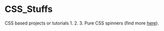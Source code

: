 # CSS_Stuffs
CSS based projects or tutorials
1.
2.
3. Pure CSS spinners (find more [here](https://www.youtube.com/watch?v=BxpjA9t4dJE)).

